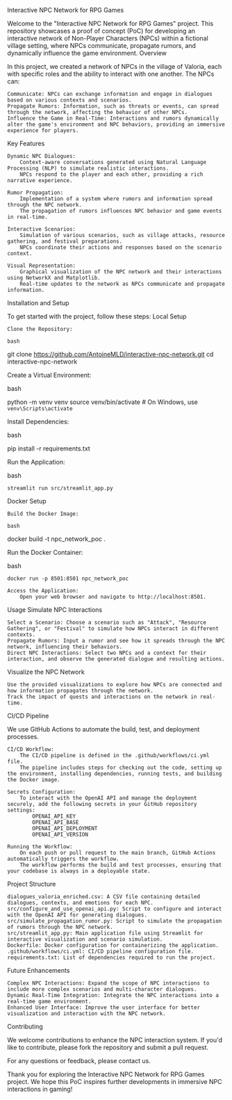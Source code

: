 Interactive NPC Network for RPG Games

Welcome to the "Interactive NPC Network for RPG Games" project. This repository showcases a proof of concept (PoC) for developing an interactive network of Non-Player Characters (NPCs) within a fictional village setting, where NPCs communicate, propagate rumors, and dynamically influence the game environment.
Overview

In this project, we created a network of NPCs in the village of Valoria, each with specific roles and the ability to interact with one another. The NPCs can:

    Communicate: NPCs can exchange information and engage in dialogues based on various contexts and scenarios.
    Propagate Rumors: Information, such as threats or events, can spread through the network, affecting the behavior of other NPCs.
    Influence the Game in Real-Time: Interactions and rumors dynamically alter the game's environment and NPC behaviors, providing an immersive experience for players.

Key Features

    Dynamic NPC Dialogues:
        Context-aware conversations generated using Natural Language Processing (NLP) to simulate realistic interactions.
        NPCs respond to the player and each other, providing a rich narrative experience.

    Rumor Propagation:
        Implementation of a system where rumors and information spread through the NPC network.
        The propagation of rumors influences NPC behavior and game events in real-time.

    Interactive Scenarios:
        Simulation of various scenarios, such as village attacks, resource gathering, and festival preparations.
        NPCs coordinate their actions and responses based on the scenario context.

    Visual Representation:
        Graphical visualization of the NPC network and their interactions using NetworkX and Matplotlib.
        Real-time updates to the network as NPCs communicate and propagate information.

Installation and Setup

To get started with the project, follow these steps:
Local Setup

    Clone the Repository:

    bash

git clone https://github.com/AntoineMLD/interactive-npc-network.git
cd interactive-npc-network

Create a Virtual Environment:

bash

python -m venv venv
source venv/bin/activate  # On Windows, use `venv\Scripts\activate`

Install Dependencies:

bash

pip install -r requirements.txt

Run the Application:

bash

    streamlit run src/streamlit_app.py

Docker Setup

    Build the Docker Image:

    bash

docker build -t npc_network_poc .

Run the Docker Container:

bash

    docker run -p 8501:8501 npc_network_poc

    Access the Application:
        Open your web browser and navigate to http://localhost:8501.

Usage
Simulate NPC Interactions

    Select a Scenario: Choose a scenario such as "Attack", "Resource Gathering", or "Festival" to simulate how NPCs interact in different contexts.
    Propagate Rumors: Input a rumor and see how it spreads through the NPC network, influencing their behaviors.
    Direct NPC Interactions: Select two NPCs and a context for their interaction, and observe the generated dialogue and resulting actions.

Visualize the NPC Network

    Use the provided visualizations to explore how NPCs are connected and how information propagates through the network.
    Track the impact of quests and interactions on the network in real-time.

CI/CD Pipeline

We use GitHub Actions to automate the build, test, and deployment processes.

    CI/CD Workflow:
        The CI/CD pipeline is defined in the .github/workflows/ci.yml file.
        The pipeline includes steps for checking out the code, setting up the environment, installing dependencies, running tests, and building the Docker image.

    Secrets Configuration:
        To interact with the OpenAI API and manage the deployment securely, add the following secrets in your GitHub repository settings:
            OPENAI_API_KEY
            OPENAI_API_BASE
            OPENAI_API_DEPLOYMENT
            OPENAI_API_VERSION

    Running the Workflow:
        On each push or pull request to the main branch, GitHub Actions automatically triggers the workflow.
        The workflow performs the build and test processes, ensuring that your codebase is always in a deployable state.

Project Structure

    dialogues_valoria_enriched.csv: A CSV file containing detailed dialogues, contexts, and emotions for each NPC.
    src/configure_and_use_openai_api.py: Script to configure and interact with the OpenAI API for generating dialogues.
    src/simulate_propagation_rumor.py: Script to simulate the propagation of rumors through the NPC network.
    src/streamlit_app.py: Main application file using Streamlit for interactive visualization and scenario simulation.
    Dockerfile: Docker configuration for containerizing the application.
    .github/workflows/ci.yml: CI/CD pipeline configuration file.
    requirements.txt: List of dependencies required to run the project.

Future Enhancements

    Complex NPC Interactions: Expand the scope of NPC interactions to include more complex scenarios and multi-character dialogues.
    Dynamic Real-Time Integration: Integrate the NPC interactions into a real-time game environment.
    Enhanced User Interface: Improve the user interface for better visualization and interaction with the NPC network.

Contributing

We welcome contributions to enhance the NPC interaction system. If you'd like to contribute, please fork the repository and submit a pull request.


For any questions or feedback, please contact us.

Thank you for exploring the Interactive NPC Network for RPG Games project. We hope this PoC inspires further developments in immersive NPC interactions in gaming!
